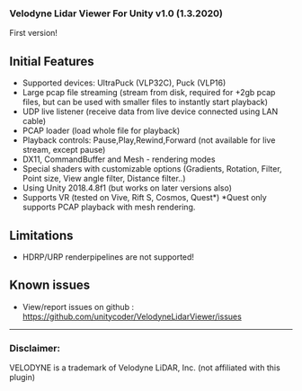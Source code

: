 ### Velodyne Lidar Viewer For Unity v1.0 (1.3.2020)

First version!

## Initial Features
- Supported devices: UltraPuck (VLP32C), Puck (VLP16)
- Large pcap file streaming (stream from disk, required for +2gb pcap files, but can be used with smaller files to instantly start playback)
- UDP live listener (receive data from live device connected using LAN cable)
- PCAP loader (load whole file for playback)
- Playback controls: Pause,Play,Rewind,Forward (not available for live stream, except pause)
- DX11, CommandBuffer and Mesh - rendering modes
- Special shaders with customizable options (Gradients, Rotation, Filter, Point size, View angle filter, Distance filter..)
- Using Unity 2018.4.8f1 (but works on later versions also)
- Supports VR (tested on Vive, Rift S, Cosmos, Quest*) *Quest only supports PCAP playback with mesh rendering.

## Limitations
- HDRP/URP renderpipelines are not supported!

## Known issues
- View/report issues on github : https://github.com/unitycoder/VelodyneLidarViewer/issues

------------------------------------------------------------------------------------------------------------------------------------------------


### Disclaimer:
VELODYNE is a trademark of Velodyne LiDAR, Inc. (not affiliated with this plugin)
